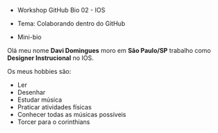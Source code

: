 * Workshop GitHub Bio 02 - IOS

* Tema: Colaborando dentro do GitHub

* Mini-bio

Olá meu nome **Davi Domingues** moro em **São Paulo/SP** trabalho como **Designer Instrucional** no IOS.

Os meus hobbies são: 
- Ler
- Desenhar
- Estudar música
- Praticar atividades físicas 
- Conhecer todas as músicas possíveis
- Torcer para o corinthians
